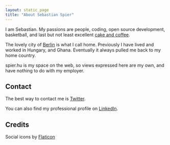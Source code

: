 ```yaml
---
layout: static_page
title: "About Sebastian Spier"
---
```


I am Sebastian. My passions are people, coding, open source development, basketball, and last but not least excellent [cake and coffee][].

The lovely city of [Berlin][] is what I call home. Previously I have lived and worked in Hungary, and Ghana. Eventually it always pulled me back to my home country.

spier.hu is my space on the web, so views expressed here are my own, and have nothing to do with my employer.

## Contact

The best way to contact me is [Twitter][].

You can also find my professional profile on [LinkedIn][].

## Credits

Social icons by [Flaticon][]

[cake and coffee]: http://www.germany.info/Vertretung/usa/en/04__W__t__G/01/11__Kaffee__Kuchen/11__Kaffee__Kuchen__S.html
[Berlin]: http://en.wikipedia.org/wiki/Berlin
[Twitter]: http://twitter.com/sebastianspier
[LinkedIn]: http://www.linkedin.com/in/sebastianspier
[Flaticon]: https://www.flaticon.com

